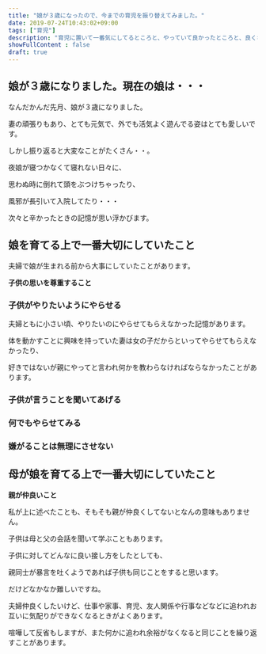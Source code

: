 ```yaml
---
title: "娘が３歳になったので、今までの育児を振り替えてみました。"
date: 2019-07-24T10:43:02+09:00
tags: ["育児"] 
description: "育児に置いて一番気にしてるところと、やっていて良かったところと、良くなかったかな・・・と思うところをまとめました"
showFullContent : false
draft: true
---
```


## 娘が３歳になりました。現在の娘は・・・

なんだかんだ先月、娘が３歳になりました。

妻の頑張りもあり、とても元気で、外でも活気よく遊んでる姿はとても愛しいです。

しかし振り返ると大変なことがたくさん・・。

夜娘が寝つかなくて寝れない日々に、

思わぬ時に倒れて頭をぶつけちゃったり、

風邪が長引いて入院してたり・・・

次々と辛かったときの記憶が思い浮かびます。

## 娘を育てる上で一番大切にしていたこと

夫婦で娘が生まれる前から大事にしていたことがあります。

**子供の思いを尊重すること**

### 子供がやりたいようにやらせる

夫婦ともに小さい頃、やりたいのにやらせてもらえなかった記憶があります。

体を動かすことに興味を持っていた妻は女の子だからといってやらせてもらえなかったり、

好きではないが親にやってと言われ何かを教わらなければならなかったことがあります。

### 子供が言うことを聞いてあげる

### 何でもやらせてみる

### 嫌がることは無理にさせない 


## 母が娘を育てる上で一番大切にしていたこと

**親が仲良いこと**

私が上に述べたことも、そもそも親が仲良くしてないとなんの意味もありません。

子供は母と父の会話を聞いて学ぶこともあります。

子供に対してどんなに良い接し方をしたとしても、

親同士が暴言を吐くようであれば子供も同じことをすると思います。

だけどなかなか難しいですね。

夫婦仲良くしたいけど、仕事や家事、育児、友人関係や行事などなどに追われお互いに気配りができなくなるときがよくあります。

喧嘩して反省もしますが、また何かに追われ余裕がなくなると同じことを繰り返すことがあります。

